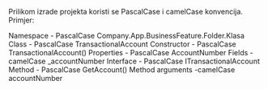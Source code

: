 Prilikom izrade projekta koristi se PascalCase i camelCase konvencija. Primjer: 



Namespace -	PascalCase		    Company.App.BusinessFeature.Folder.Klasa
Class - PascalCase			    TransactionalAccount
Constructor	 - PascalCase	    TransactionalAccount()
Properties	- PascalCase	    AccountNumber
Fields - camelCase		        _accountNumber
Interface - PascalCase		    ITransactionalAccount
Method - PascalCase		        GetAccount()
Method arguments -camelCase     accountNumber